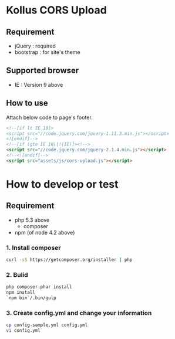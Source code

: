 # Kollus CORS Upload

## Requirement
 * jQuery : required
 * bootstrap : for site's theme
 
## Supported browser
 * IE : Version 9 above

## How to use
Attach below code to page's footer.
```html
<!--[if lt IE 10]>
<script src="//code.jquery.com/jquery-1.11.3.min.js"></script>
<![endif]-->
<!--[if (gte IE 10)|!(IE)]><!-->
<script src="//code.jquery.com/jquery-2.1.4.min.js"></script>
<!--<![endif]-->
<script src="assets/js/cors-upload.js"></script>
```

# How to develop or test

## Requirement
 * php 5.3 above
   * composer
 * npm (of node 4.2 above)

### 1. Install composer

```bash
curl -sS https://getcomposer.org/installer | php
```

### 2. Bulid

```bash
php composer.phar install
npm install
`npm bin`/.bin/gulp
```

### 3. Create config.yml and change your information

```bash
cp config-sample.yml config.yml
vi config.yml
```
